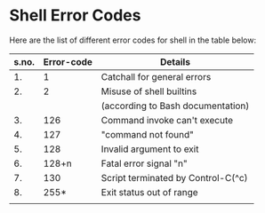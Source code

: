 # Shell Error Codes

Here are the list of different error codes for shell in the table below:

| s.no. | Error-code | Details                            |
|-------|------------|------------------------------------|
| 1.    | 1          | Catchall for general errors        |
| 2.    | 2          | Misuse of shell builtins           |
|       |            | (according to Bash documentation)  |
| 3.    | 126        | Command invoke can't execute       |
| 4.    | 127        | "command not found"                |
| 5.    | 128        | Invalid argument to exit           |
| 6.    | 128+n      | Fatal error signal "n"             |
| 7.    | 130        | Script terminated by Control-C(^c) |
| 8.    | 255\*      | Exit status out of range           |
|       |            |                                    |

